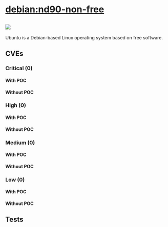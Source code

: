 # [debian:nd90-non-free](https://hub.docker.com/_/debian?tab=tags)
![](https://img.shields.io/static/v1?label=tag&message=nd90-non-free&color=blue)
---
<p>
Ubuntu is a Debian-based Linux operating system based on free software.
</p>

## CVEs
### Critical (0)
#### With POC

#### Without POC


### High (0)
#### With POC

#### Without POC


### Medium (0)
#### With POC

#### Without POC


### Low (0)
#### With POC

#### Without POC


## Tests
